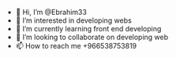 - 👋 Hi, I’m @Ebrahim33
- 👀 I’m interested in developing webs
- 🌱 I’m currently learning front end developing 
- 💞️ I’m looking to collaborate on developing web
- 📫 How to reach me +966538753819

<!---
Ebrahim33/Ebrahim33 is a ✨ special ✨ repository because its `README.md` (this file) appears on your GitHub profile.
You can click the Preview link to take a look at your changes.
--->
